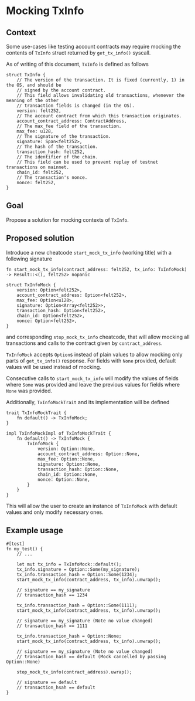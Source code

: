# Mocking TxInfo

## Context

Some use-cases like testing account contracts may require mocking the contents of `TxInfo` struct returned
by `get_tx_info()` syscall.

As of writing of this document, `TxInfo` is defined as follows

```cairo
struct TxInfo {
    // The version of the transaction. It is fixed (currently, 1) in the OS, and should be
    // signed by the account contract.
    // This field allows invalidating old transactions, whenever the meaning of the other
    // transaction fields is changed (in the OS).
    version: felt252,
    // The account contract from which this transaction originates.
    account_contract_address: ContractAddress,
    // The max_fee field of the transaction.
    max_fee: u128,
    // The signature of the transaction.
    signature: Span<felt252>,
    // The hash of the transaction.
    transaction_hash: felt252,
    // The identifier of the chain.
    // This field can be used to prevent replay of testnet transactions on mainnet.
    chain_id: felt252,
    // The transaction's nonce.
    nonce: felt252,
}
```

## Goal

Propose a solution for mocking contexts of `TxInfo`.

## Proposed solution

Introduce a new cheatcode `start_mock_tx_info` (working title) with a following signature

```cairo
fn start_mock_tx_info(contract_address: felt252, tx_info: TxInfoMock) -> Result::<(), felt252> nopanic

struct TxInfoMock {
    version: Option<felt252>,
    account_contract_address: Option<felt252>,
    max_fee: Option<u128>,
    signature: Option<Array<felt252>>,
    transaction_hash: Option<felt252>,
    chain_id: Option<felt252>,
    nonce: Option<felt252>,
}
```

and corresponding `stop_mock_tx_info` cheatcode, that will allow mocking all transactions and calls to the contract
given by `contract_address`.

`TxInfoMock` accepts `Option`s instead of plain values to allow mocking only parts of `get_tx_info()` response. For
fields with `None` provided, default values will be used instead of mocking.

Consecutive calls to `start_mock_tx_info` will modify the values of fields where `Some` was provided and leave the
previous values for fields where `None` was provided.

Additionally, `TxInfoMockTrait` and its implementation will be defined

```cairo
trait TxInfoMockTrait {
    fn default() -> TxInfoMock;
}

impl TxInfoMockImpl of TxInfoMockTrait {
    fn default() -> TxInfoMock {
        TxInfoMock {
            version: Option::None,
            account_contract_address: Option::None,
            max_fee: Option::None,
            signature: Option::None,
            transaction_hash: Option::None,
            chain_id: Option::None,
            nonce: Option::None,
        }
    }
}
```

This will allow the user to create an instance of `TxInfoMock` with default values and only modify necessary ones.

## Example usage

```cairo
#[test]
fn my_test() {
    // ...
    
    let mut tx_info = TxInfoMock::default();
    tx_info.signature = Option::Some(my_signature);
    tx_info.transaction_hash = Option::Some(1234);
    start_mock_tx_info(contract_address, tx_info).unwrap();
    
    // signature == my_signature
    // transaction_hash == 1234
    
    tx_info.transaction_hash = Option::Some(1111);
    start_mock_tx_info(contract_address, tx_info).unwrap();

    // signature == my_signature (Note no value changed)
    // transaction_hash == 1111
    
    tx_info.transaction_hash = Option::None;
    start_mock_tx_info(contract_address, tx_info).unwrap();

    // signature == my_signature (Note no value changed)
    // transaction_hash == default (Mock cancelled by passing Option::None)
    
    stop_mock_tx_info(contract_address).uwrap();
    
    // signature == default
    // transaction_hsah == default
}
```
